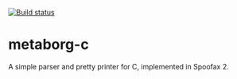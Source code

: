 [![Build status](http://buildfarm.metaborg.org/job/metaborgcube/job/metaborg-js/job/master/badge/icon)](http://buildfarm.metaborg.org/job/metaborgcube/job/metaborg-js/job/master/)

# metaborg-c

A simple parser and pretty printer for C, implemented in Spoofax 2.

